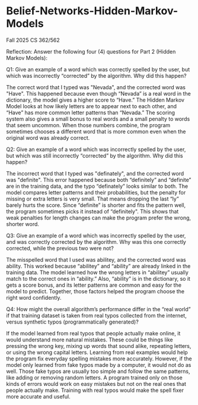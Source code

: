# Belief-Networks-Hidden-Markov-Models
Fall 2025 CS 362/562

Reflection:
Answer the following four (4) questions for Part 2 (Hidden Markov Models):

Q1: Give an example of a word which was correctly spelled by the user, but which was incorrectly “corrected” by the algorithm. Why did this happen?

The correct word that I typed was "Nevada", and the corrected word was "Have". This happened because even though “Nevada” is a real word in the dictionary, the model gives a higher score to “Have.” The Hidden Markov Model looks at how likely letters are to appear next to each other, and “Have” has more common letter patterns than “Nevada.” The scoring system also gives a small bonus to real words and a small penalty to words that seem uncommon. When those numbers combine, the program sometimes chooses a different word that is more common even when the original word was already correct.

Q2: Give an example of a word which was incorrectly spelled by the user, but which was still
incorrectly “corrected” by the algorithm. Why did this happen?

The incorrect word that I typed was "definately", and the corrected word was "definite". This error happened because both “definitely” and “definite” are in the training data, and the typo “definately” looks similar to both. The model compares letter patterns and their probabilities, but the penalty for missing or extra letters is very small. That means dropping the last “ly” barely hurts the score. Since “definite” is shorter and fits the pattern well, the program sometimes picks it instead of “definitely". This shows that weak penalties for length changes can make the program prefer the wrong, shorter word. 

Q3: Give an example of a word which was incorrectly spelled by the user, and was correctly corrected by the algorithm. Why was this one correctly corrected, while the previous two were not?

The misspelled word that I used was abilitey, and the corrected word was ability. This worked because “abilitey” and “ability” are already linked in the training data. The model learned how the wrong letters in “abilitey” usually match to the correct ones in “ability.” Also, “ability” is in the dictionary, so it gets a score bonus, and its letter patterns are common and easy for the model to predict. Together, those factors helped the program choose the right word confidently.

Q4: How might the overall algorithm’s performance differ in the “real world” if that training dataset is taken from real typos collected from the internet, versus synthetic typos (programmatically generated)?

If the model learned from real typos that people actually make online, it would understand more natural mistakes. These could be things like pressing the wrong key, mixing up words that sound alike, repeating letters, or using the wrong capital letters. Learning from real examples would help the program fix everyday spelling mistakes more accurately. However, if the model only learned from fake typos made by a computer, it would not do as well. Those fake typos are usually too simple and follow the same patterns, like adding or removing random letters. A program trained only on those kinds of errors would work on easy mistakes but not on the real ones that people actually make. Training with real typos would make the spell fixer more accurate and useful.